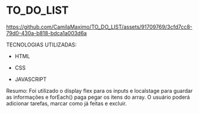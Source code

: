 # TO_DO_LIST



https://github.com/CamilaMaximo/TO_DO_LIST/assets/91709769/3cfd7cc8-79d0-430a-b818-bdca1a003d6a


TECNOLOGIAS UTILIZADAS:

- HTML

- CSS

- JAVASCRIPT

Resumo:
   Foi utilizado o display flex para os inputs e localstage para guardar as informações e forEach() paga pegar os itens do array. 
   O usuário poderá adicionar tarefas, marcar como já feitas e excluir. 
